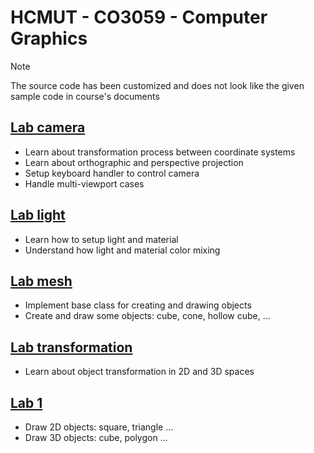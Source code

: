 # HCMUT - CO3059 - Computer Graphics


> [!NOTE]
> The source code has been customized and does not look like the given sample code in course's documents


## [Lab camera](lab-camera)

- Learn about transformation process between coordinate systems
- Learn about orthographic and perspective projection
- Setup keyboard handler to control camera
- Handle multi-viewport cases


## [Lab light](lab-light)

- Learn how to setup light and material
- Understand how light and material color mixing


## [Lab mesh](lab-mesh)

- Implement base class for creating and drawing objects
- Create and draw some objects: cube, cone, hollow cube, ...


## [Lab transformation](lab-transformation)

- Learn about object transformation in 2D and 3D spaces


## [Lab 1](lab-1)

- Draw 2D objects: square, triangle ...
- Draw 3D objects: cube, polygon ...
